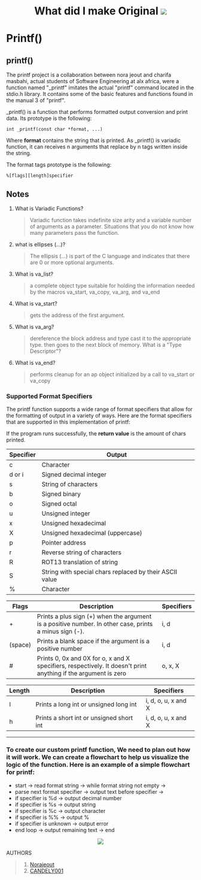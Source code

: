 <h1 align="center">

What did I make Original
![]( https://www.meme-arsenal.com/memes/06d855dcb15b089e23c1bd7e18c6b7b6.jpg)
# Printf()
## printf()
The printf project is a collaboration between nora jeout and charifa masbahi, actual students of Software Engineering at alx africa, were a function named "_printf" imitates the actual "printf" command located in the stdio.h library. It contains some of the basic features and functions found in the manual 3 of "printf".

_printf() is a function that performs formatted output conversion and print data. Its prototype is the following:

	int _printf(const char *format, ...)

Where **format** contains the string that is printed. As _printf() is variadic function, it can receives n arguments that replace by n tags written inside the string.

The format tags prototype is the following:

	%[flags][length]specifier

 ## Notes

1. What is Variadic Functions?
	> Variadic function takes indefinite size arity and a variable number of arguments as a parameter. Situations that you do not know how many parameters pass the function.
2. what is ellipses (...)?
	> The ellipsis (...) is part of the C language and indicates that there are 0 or more optional arguments.
2. What is va_list?
	> a complete object type suitable for holding the information needed by the macros va_start, va_copy, va_arg, and va_end
3. What is va_start?
	> gets the address of the first argument.
4. What is va_arg?
	> dereference the block address and type cast it to the appropriate type. then goes to the next block of memory.
	> What is a "Type Descriptor"?
5. What is va_end?
	> performs cleanup for an ap object initialized by a call to va_start or va_copy
### Supported Format Specifiers
The printf function supports a wide range of format specifiers that allow for the formatting of output in a variety of ways. Here are the format specifiers that are supported in this implementation of printf:

If the program runs successfully, the **return value** is the amount of chars printed.

| Specifier | Output |
| ------------- | ------------- |
| c  | Character  |
| d or i | Signed decimal integer |
| s  | String of characters  |
| b  | Signed binary  |
| o  | Signed octal  |
| u  | Unsigned integer  |
| x  | Unsigned hexadecimal  |
| X  | Unsigned hexadecimal (uppercase)  |
| p  | Pointer address  |
| r  | Reverse string of characters |
| R  | ROT13 translation of string |
| S  | String with special chars replaced by their ASCII value  |
| %  | Character  |

| Flags | Description | Specifiers |
| ------------- | ------------- | ------------- | 
| +  | Prints a plus sign (+) when the argument is a positive number. In other case, prints a minus sign (-). | i, d |
| (space) | Prints a blank space if the argument is a positive number | i, d |
| #  | Prints 0, 0x and 0X for o, x and X specifiers, respectively. It doesn't print anything if the argument is zero | o, x, X |

| Length | Description | Specifiers |
| ------------- | ------------- | ------------- | 
| l | Prints a long int or unsigned long int | i, d, o, u, x and X |
| h | Prints a short int or unsigned short int | i, d, o, u, x and X |

------------


### To create our custom printf function, We need to plan out how it will work. We can create a flowchart to help us visualize the logic of the function. Here is an example of a simple flowchart for printf:

- start -> read format string -> while format string not empty ->
- parse next format specifier -> output text before specifier ->
- if specifier is %d -> output decimal number
- if specifier is %s -> output string
- if specifier is %c -> output character
- if specifier is %% -> output %
- if specifier is unknown -> output error
- end loop -> output remaining text -> end
<p align="center">  
<img src ="https://www.alxafrica.com/wp-content/uploads/2023/01/path-1.svg">
</p>
AUTHORS

> 1. [Norajeout](https://github.com/Norajeout)
> 2. [CANDELY001](https://github.com/CANDELY001)
